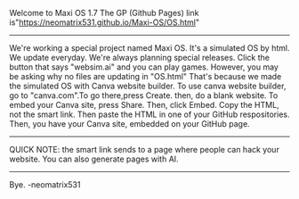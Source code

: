 Welcome to Maxi OS 1.7
The GP (Github Pages) link is"https://neomatrix531.github.io/Maxi-OS/OS.html"
___________________________________________


We're working a special project named Maxi OS. It's a simulated OS by html. We update everyday. We're always planning special releases. Click the button that says "websim.ai" and you can play games.
However, you may be asking why no files are updating in "OS.html" That's because we made the simulated OS with Canva website builder.
To use canva website builder, go to "canva.com".To go there,press Create. then, do a blank website. To embed your Canva site, press Share. Then, click Embed. Copy the HTML, not the smart link. Then paste the HTML in one of your GitHub respositories. Then, you have your Canva site, embedded on your GitHub page.


___________________________________________



QUICK NOTE: the smart link sends to a page where people can hack your website. You can also generate pages with AI.
___________________________________________


Bye. -neomatrix531
